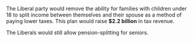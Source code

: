 The Liberal party would remove the ability for families with children under 18 to split income between themselves and their spouse as a method of paying lower taxes. This plan would raise **$2.2 billion** in tax revenue.

The Liberals would still allow pension-splitting for seniors.